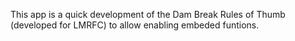 This app is a quick development of the Dam Break Rules of Thumb (developed for LMRFC) to allow enabling embeded funtions. 
